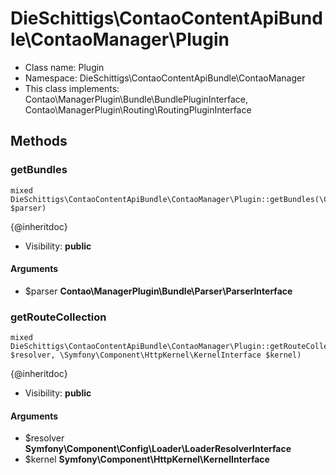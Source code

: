 DieSchittigs\ContaoContentApiBundle\ContaoManager\Plugin
===============






* Class name: Plugin
* Namespace: DieSchittigs\ContaoContentApiBundle\ContaoManager
* This class implements: Contao\ManagerPlugin\Bundle\BundlePluginInterface, Contao\ManagerPlugin\Routing\RoutingPluginInterface






Methods
-------


### getBundles

    mixed DieSchittigs\ContaoContentApiBundle\ContaoManager\Plugin::getBundles(\Contao\ManagerPlugin\Bundle\Parser\ParserInterface $parser)

{@inheritdoc}



* Visibility: **public**


#### Arguments
* $parser **Contao\ManagerPlugin\Bundle\Parser\ParserInterface**



### getRouteCollection

    mixed DieSchittigs\ContaoContentApiBundle\ContaoManager\Plugin::getRouteCollection(\Symfony\Component\Config\Loader\LoaderResolverInterface $resolver, \Symfony\Component\HttpKernel\KernelInterface $kernel)

{@inheritdoc}



* Visibility: **public**


#### Arguments
* $resolver **Symfony\Component\Config\Loader\LoaderResolverInterface**
* $kernel **Symfony\Component\HttpKernel\KernelInterface**


